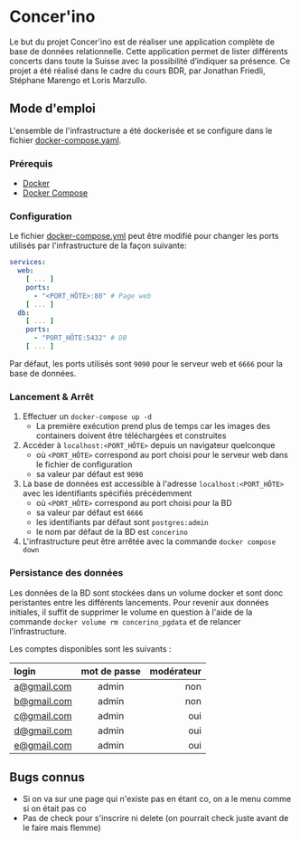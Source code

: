 # Concer'ino

Le but du projet Concer'ino est de réaliser une application complète de base de données relationnelle. Cette application
permet de lister différents concerts dans toute la Suisse avec la possibilité d’indiquer sa présence. Ce projet a été
réalisé dans le cadre du cours BDR, par Jonathan Friedli, Stéphane Marengo et Loris Marzullo.

## Mode d'emploi

L'ensemble de l'infrastructure a été dockerisée et se configure dans le
fichier [docker-compose.yaml](docker-compose.yml).

### Prérequis

- [Docker](https://docs.docker.com/get-docker/)
- [Docker Compose](https://docs.docker.com/compose/install/)

### Configuration

Le fichier [docker-compose.yml](docker-compose.yml) peut être modifié pour changer les ports utilisés par
l'infrastructure de la façon suivante:

```yaml
services:
  web:
    [ ... ]
    ports:
      - "<PORT_HÔTE>:80" # Page web
    [ ... ]
  db:
    [ ... ]
    ports:
      - "PORT_HÔTE:5432" # DB
    [ ... ]
```

Par défaut, les ports utilisés sont `9090` pour le serveur web et `6666` pour la base de données.

### Lancement & Arrêt

1. Effectuer un `docker-compose up -d`
    - La première exécution prend plus de temps car les images des containers doivent être téléchargées et construites
2. Accéder à `localhost:<PORT_HÔTE>` depuis un navigateur quelconque
    - où `<PORT_HÔTE>` correspond au port choisi pour le serveur web dans le fichier de configuration
    - sa valeur par défaut est `9090`
3. La base de données est accessible à l'adresse `localhost:<PORT_HÔTE>` avec les identifiants spécifiés précédemment
    - où `<PORT_HÔTE>` correspond au port choisi pour la BD
    - sa valeur par défaut est `6666`
    - les identifiants par défaut sont `postgres:admin`
    - le nom par défaut de la BD est `concerino`
4. L'infrastructure peut être arrêtée avec la commande `docker compose down`

### Persistance des données

Les données de la BD sont stockées dans un volume docker et sont donc peristantes entre les différents lancements. Pour
revenir aux données initiales, il suffit de supprimer le volume en question à l'aide de la
commande `docker volume rm concerino_pgdata` et de relancer l'infrastructure.

Les comptes disponibles sont les suivants :

| login          | mot de passe | modérateur |
| :------------- |:------------:| ---------: |
| a@gmail.com    | admin        | non        |
| b@gmail.com    | admin        | non        |
| c@gmail.com    | admin        | oui        |
| d@gmail.com    | admin        | oui        |
| e@gmail.com    | admin        | oui        |

## Bugs connus

* Si on va sur une page qui n'existe pas en étant co, on a le menu comme si on était pas co
* Pas de check pour s'inscrire ni delete (on pourrait check juste avant de le faire mais flemme)